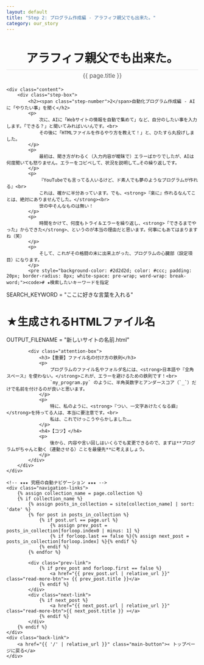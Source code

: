 ```yaml
---
layout: default
title: "Step 2: プログラム作成編 - アラフィフ親父でも出来た。"
category: our_story
---
```


<div class="container blog-post" style="max-width: 850px;">
    <header style="text-align:center; margin-bottom: 20px;">
         <h1 style="font-size: 2.2em; border-bottom: 2px solid #eee; padding-bottom:10px; margin-bottom: 5px;">アラフィフ親父でも出来た。</h1>
         <p style="font-size: 1.1em; color: #555; margin-top: 0;">{{ page.title }}</p>
    </header>

    <div class="content">
        <div class="step-box">
            <h2><span class="step-number">2</span>自動化プログラム作成編 - AIに「やりたい事」を聞く</h2>
            <p>
                次に、AIに「Webサイトの情報を自動で集めて」など、自分のしたい事を入力します。「できる？」と聞いてみればいいんです。<br>
                その後に「HTMLファイルを作るやり方を教えて！」と、ひたすら丸投げしました。
            </p>
            <p>
                最初は、聞き方がわるく（入力内容が曖昧で）エラーばかりでしたが、AIは何度聞いても怒りません。エラーをコピペして、状況を説明して…その繰り返しです。
            </p>
            <p>
                『YouTubeでも言ってる人いるけど、ド素人でも夢のようなプログラムが作れる』<br>
                これは、確かに半分あっています。でも、<strong>『楽に』作れるなんてことは、絶対にありませんでした。</strong><br>
                世の中そんなものは無い！
            </p>
            <p>
                時間をかけて、何度もトライ＆エラーを繰り返し、<strong>「できるまでやった」からできた</strong>、というのが本当の理由だと思います。何事にもあてはまりますね（笑）
            </p>
            <p>
                そして、これがその格闘の末に出来上がった、プログラムの心臓部（設定項目）になります。
            </p>
            <pre style="background-color: #2d2d2d; color: #ccc; padding: 20px; border-radius: 8px; white-space: pre-wrap; word-wrap: break-word;"><code># ★検索したいキーワードを指定
SEARCH_KEYWORD = "ここに好きな言葉を入れる"

# ★生成されるHTMLファイル名
OUTPUT_FILENAME = "新しいサイトの名前.html"</code></pre>
            
            <div class="attention-box">
                <h3>【重要】ファイル名の付け方の鉄則</h3>
                <p>
                    プログラムのファイル名やフォルダ名には、<strong>日本語や『全角スペース』を使わない。</strong>これが、エラーを避けるための鉄則です！<br>
                    `my_program.py` のように、半角英数字とアンダースコア（`_`）だけで名前を付けるのが良いと思います。
                </p>
                <p>
                    特に、私のように、<strong>『つい、一文字あけたくなる癖』</strong>を持ってる人は、本当に要注意です。<br>
                    私は、これでけっこうやらかしました…。
                </p>
                <h4>【コツ】</h4>
                <p>
                    後から、内容や言い回しはいくらでも変更できるので、まずは**プログラムがちゃんと動く（連動させる）ことを最優先**に考えましょう。
                </p>
            </div>
        </div>
    </div>
    
    <!-- ★★★ 究極の自動ナビゲーション ★★★ -->
    <div class="navigation-links">
        {% assign collection_name = page.collection %}
        {% if collection_name %}
            {% assign posts_in_collection = site[collection_name] | sort: 'date' %}
            {% for post in posts_in_collection %}
                {% if post.url == page.url %}
                    {% assign prev_post = posts_in_collection[forloop.index0 | minus: 1] %}
                    {% if forloop.last == false %}{% assign next_post = posts_in_collection[forloop.index] %}{% endif %}
                {% endif %}
            {% endfor %}
            
            <div class="prev-link">
                {% if prev_post and forloop.first == false %}
                    <a href="{{ prev_post.url | relative_url }}" class="read-more-btn">« {{ prev_post.title }}</a>
                {% endif %}
            </div>
            <div class="next-link">
                {% if next_post %}
                    <a href="{{ next_post.url | relative_url }}" class="read-more-btn">{{ next_post.title }} »</a>
                {% endif %}
            </div>
        {% endif %}
    </div>
    <div class="back-link">
        <a href="{{ '/' | relative_url }}" class="main-button">« トップページに戻る</a>
    </div>
</div>
